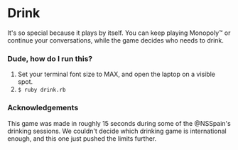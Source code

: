 # Drink
It's so special because it plays by itself.
You can keep playing Monopoly™ or continue your conversations,
while the game decides who needs to drink.

### Dude, how do I run this?
1. Set your terminal font size to MAX, and open the laptop on a visible spot.
2. `$ ruby drink.rb`

### Acknowledgements
This game was made in roughly 15 seconds during some of the @NSSpain's
drinking sessions. We couldn't decide which drinking game is international enough,
and this one just pushed the limits further.
